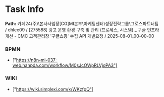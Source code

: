 # Task Info

**Path:** 카페24(주)\본사사업장\[CG]MI본부\마케팅센터\성장전략그룹\그로스파트너팀 / dhlee09 / [275588] 광고 운영 환경 구축 및 관리 (프로세스, 시스템) _ 구글 인프라 개선 - CMC 고객관리창 '구글쇼핑' 수집 API 개발요청 / 2025-08-01_00-00-00

### BPMN
- ["https://n8n-mi-037-web.hanpda.com/workflow/M0sJcOWpRLVjoPA3"]

### WIKI
- ["https://wiki.simplexi.com/x/WKzfpQ"]


